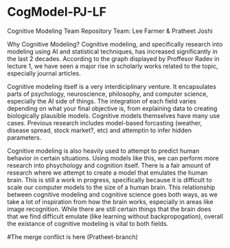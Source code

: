 # CogModel-PJ-LF
Cognitive Modeling Team Repository
Team: Lee Farmer & Pratheet Joshi

Why Cognitive Modeling?
Cognitive modeling, and specifically research into modeling using AI and statistical techniques, has increased significantly in the last 2 decades. According to the graph displayed by Proffesor Radev in lecture 1, we have seen a major rise in scholarly works related to the topic, especially journal articles. 

Cognitive modeling itself is a very interdiciplinary venture. It encapsulates parts of psychology, neuroscience, philosophy, and computer science, especially the AI side of things. The integration of each field varies depending on what your final objective is, from explaining data to creating biologically plausible models.  Cognitive models themselves have many use cases. Previous research includes model-based forcasting (weather, disease spread, stock market?, etc) and attemptin to infer hidden parameters.

Cognitive modeling is also heavily used to attempt to predict human behavior in certain situations. Using models like this, we can perform more research into phsychology and cognition itself. There is a fair amount of research where we attempt to create a model that emulates the human brain. This is still a work in progress, specifically because it is difficult to scale our computer models to the size of a human brain. This relationship between cognitive modeling and cognitive science goes both ways, as we take a lot of inspiration from how the brain works, especially in areas like image recognition. While there are still certain things that the brain does that we find difficult emulate (like learning without backpropogation), overall the existance of cognitive modeling is vital to both fields.

#The merge conflict is here (Pratheet-branch)
